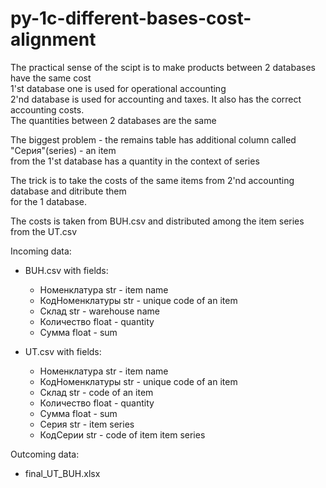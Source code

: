 # py-1c-different-bases-cost-alignment  
The practical sense of the scipt is to make products between 2 databases have the same cost  
1'st database one is used for operational accounting   
2'nd database is used for accounting and taxes. It also has the correct accounting costs.  
The quantities between 2 databases are the same  


The biggest problem - the remains table has additional column called "Серия"(series) - an item  
from the 1'st database has a quantity in the context of series  


The trick is to take the costs of the same items from 2'nd accounting database and ditribute them  
for the 1 database.  


The costs is taken from BUH.csv and distributed among the item series from the UT.csv  


Incoming data:  
* BUH.csv with fields:  
    * Номенклатура	str     - item name  
    * КодНоменклатуры str     - unique code of an item  
    * Склад	        str     - warehouse name  
    * Количество	    float   - quantity   
    * Сумма           float   - sum  
    
* UT.csv with fields:  
    * Номенклатура    str     - item name	  
    * КодНоменклатуры	str     - unique code of an item  
    * Склад	        str     - code of an item  
    * Количество	    float   - quantity   
    * Сумма	        float   - sum  
    * Серия	        str     - item series  
    * КодСерии        str     - code of item item series  
 
 
Outcoming data:  
* final_UT_BUH.xlsx    

